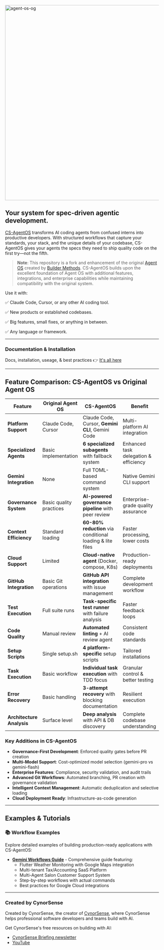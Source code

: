 <img width="1280" height="640" alt="agent-os-og" src="https://github.com/user-attachments/assets/e897628e-7063-4bab-a69a-7bb6d7ac8403" />

## Your system for spec-driven agentic development.

[CS-AgentOS](https://cynorsense.com/CS-AgentOS) transforms AI coding agents from confused interns into productive developers. With structured workflows that capture your standards, your stack, and the unique details of your codebase, CS-AgentOS gives your agents the specs they need to ship quality code on the first try—not the fifth.

> **Note**: This repository is a fork and enhancement of the original [Agent OS](https://github.com/buildermethods/agent-os) created by [Builder Methods](https://github.com/buildermethods). CS-AgentOS builds upon the excellent foundation of Agent OS with additional features, integrations, and enterprise capabilities while maintaining compatibility with the original system.

Use it with:

✅ Claude Code, Cursor, or any other AI coding tool.

✅ New products or established codebases.

✅ Big features, small fixes, or anything in between.

✅ Any language or framework.

---

### Documentation & Installation

Docs, installation, useage, & best practices 👉 [It's all here](https://cynorsense.com/CS-AgentOS)

---

## Feature Comparison: CS-AgentOS vs Original Agent OS

| Feature | Original Agent OS | CS-AgentOS | Benefit |
|---------|------------------|------------|---------|
| **Platform Support** | Claude Code, Cursor | Claude Code, Cursor, **Gemini CLI**, Gemini Code | Multi-platform AI integration |
| **Specialized Agents** | Basic implementation | **6 specialized subagents** with fallback system | Enhanced task delegation & efficiency |
| **Gemini Integration** | None | Full TOML-based command system | Native Gemini CLI support |
| **Governance System** | Basic quality practices | **AI-powered governance pipeline** with peer review | Enterprise-grade quality assurance |
| **Context Efficiency** | Standard loading | **60-80% reduction** via conditional loading & lite files | Faster processing, lower costs |
| **Cloud Support** | Limited | **Cloud-native agent** (Docker, compose, K8s) | Production-ready deployments |
| **GitHub Integration** | Basic Git operations | **GitHub API integration** with issue management | Complete development workflow |
| **Test Execution** | Full suite runs | **Task-specific test runner** with failure analysis | Faster feedback loops |
| **Code Quality** | Manual review | **Automated linting** + AI review agent | Consistent code standards |
| **Setup Scripts** | Single setup.sh | **4 platform-specific** setup scripts | Tailored installations |
| **Task Execution** | Basic workflow | **Individual task execution** with TDD focus | Granular control & better testing |
| **Error Recovery** | Basic handling | **3-attempt recovery** with blocking documentation | Resilient execution |
| **Architecture Analysis** | Surface level | **Deep analysis** with API & DB discovery | Complete codebase understanding |

### Key Additions in CS-AgentOS

- **Governance-First Development**: Enforced quality gates before PR creation
- **Multi-Model Support**: Cost-optimized model selection (gemini-pro vs gemini-flash)
- **Enterprise Features**: Compliance, security validation, and audit trails
- **Advanced Git Workflows**: Automated branching, PR creation with governance validation
- **Intelligent Context Management**: Automatic deduplication and selective loading
- **Cloud Deployment Ready**: Infrastructure-as-code generation

---

## Examples & Tutorials

### 📚 Workflow Examples

Explore detailed examples of building production-ready applications with CS-AgentOS:

- **[Gemini Workflows Guide](examples/GEMINI-WORKFLOWS.md)** - Comprehensive guide featuring:
  - Flutter Weather Monitoring with Google Maps integration
  - Multi-tenant Tax/Accounting SaaS Platform  
  - Multi-Agent Salon Customer Support System
  - Step-by-step workflows with actual commands
  - Best practices for Google Cloud integrations

---

### Created by CynorSense

Created by CynorSense, the creator of [CynorSense](https://cynorsense.com), where CynorSense helps professional software developers and teams build with AI.

Get CynorSense's free resources on building with AI:
- [CynorSense Briefing newsletter](https://cynorsense.com)
- [YouTube](https://youtube.com/@briancasel)
